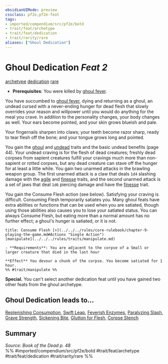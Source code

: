 ```yaml
---
obsidianUIMode: preview
cssclass: pf2e,pf2e-feat
tags:
- imported/compendium/src/pf2e/botd
- trait/feat/archetype
- trait/feat/dedication
- trait/rarity/rare
aliases: ["Ghoul Dedication"]
---
```

# Ghoul Dedication  *Feat 2*  
[archetype](archetype.md)  [dedication](dedication.md)  [rare](rare.md)  

- **Prerequisites**: You were killed by [ghoul fever](conditions.md#Ghoul%20Fever).

You have succumbed to [ghoul fever](conditions.md#Ghoul%20Fever), dying and returning as a ghoul, an undead cursed with a never-ending hunger for dead flesh that slowly overrides your reason and willpower until you would do anything for the meal you crave. In addition to the personality changes, your body changes as well. Your ears become pointed, and your skin grows blueish and pale.

Your fingernails sharpen into claws; your teeth become razor sharp, ready to tear flesh off the bone; and your tongue grows long and pointed.

You gain the [ghoul](ghoul-b1.md) and [undead](undead.md) traits and the basic undead benefits (page 44). Your undead craving is for the flesh of dead creatures; freshly dead corpses from sapient creatures fulfill your cravings much more than non-sapient or rotted corpses, but any dead creature can stave off the hunger for at least a little while. You gain two unarmed attacks in the brawling weapon group. The first unarmed attack is a claw that deals `1d4` slashing damage with the [agile](agile.md) and [finesse](finesse.md) traits, and the second unarmed attack is a set of jaws that deal `1d6` piercing damage and have the [finesse](finesse.md) trait.

You gain the Consume Flesh action (see below). Satisfying your craving is difficult. Consuming Flesh temporarily satiates you. Many ghoul feats have extra abilities or functions that can be used when you are satiated, though using those abilities also causes you to lose your satiated status. You can always Consume Flesh, but eating more than a normal amount has no further effect; a ghoul's hunger is satiated, or it is not.

```ad-embed-ability
title: Consume Flesh [>](../../../rules/core-rulebook/chapter-9-playing-the-game.md#Actions "Single Action")
[manipulate](../../../rules/traits/manipulate.md)  

- **Requirements**: You are adjacent to the corpse of a Small or larger creature that died in the last hour

**Effect** You devour a chunk of the corpse. You become satiated for 1 hour.  
%% #trait/manipulate %%
```

**Special.** You can't select another dedication feat until you have gained two other feats from the ghoul archetype.

## Ghoul Dedication leads to...

[Replenishing Consumption](replenishing-consumption-botd.md), [Swift Leap](swift-leap-botd.md), [Feverish Enzymes](feverish-enzymes-botd.md), [Paralyzing Slash](paralyzing-slash-botd.md), [Grave Strength](grave-strength-botd.md), [Sickening Bite](sickening-bite-botd.md), [Glutton for Flesh](glutton-for-flesh-botd.md), [Corpse Stench](corpse-stench-botd.md)

## Summary

*Source: Book of the Dead p. 48*  
%% #imported/compendium/src/pf2e/botd #trait/feat/archetype #trait/feat/dedication #trait/rarity/rare %%
